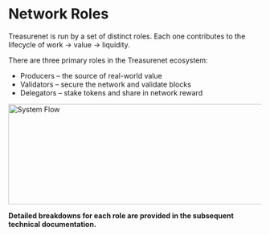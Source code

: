 # Network Roles

Treasurenet is run by a set of distinct roles. Each one contributes to the lifecycle of work → value → liquidity.

There are three primary roles in the Treasurenet ecosystem:

* Producers – the source of real-world value   
* Validators – secure the network and validate blocks   
* Delegators – stake tokens and share in network reward


 <img src="/img/docs/NetworkRoles/b4.jpg" alt="System Flow" width="800" height="200" />

**Detailed breakdowns for each role are provided in the subsequent technical documentation.**